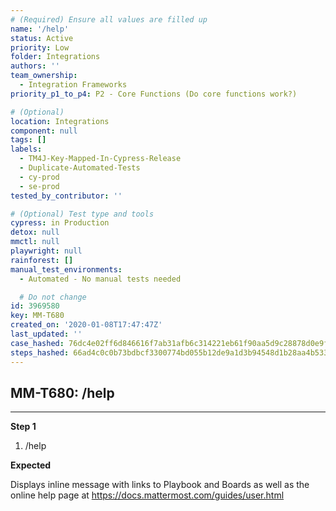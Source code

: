 ```yaml
---
# (Required) Ensure all values are filled up
name: '/help'
status: Active
priority: Low
folder: Integrations
authors: ''
team_ownership:
  - Integration Frameworks
priority_p1_to_p4: P2 - Core Functions (Do core functions work?)

# (Optional)
location: Integrations
component: null
tags: []
labels:
  - TM4J-Key-Mapped-In-Cypress-Release
  - Duplicate-Automated-Tests
  - cy-prod
  - se-prod
tested_by_contributor: ''

# (Optional) Test type and tools
cypress: in Production
detox: null
mmctl: null
playwright: null
rainforest: []
manual_test_environments:
  - Automated - No manual tests needed

  # Do not change
id: 3969580
key: MM-T680
created_on: '2020-01-08T17:47:47Z'
last_updated: ''
case_hashed: 76dc4e02ff6d846616f7ab31afb6c314221eb61f90aa5d9c28878d0e9f88ddc4e98d85b0e15e0c60492b29ff481d5604
steps_hashed: 66ad4c0c0b73bdbcf3300774bd055b12de9a1d3b94548d1b28aa4b533a24465c4b2d46d42e112b2f1b9711f30309c548
---
```


<!-- (Auto-generated) Based on frontmatter's "key" and "name" -->

## MM-T680: /help

---

**Step 1**

1. /help

**Expected**

Displays inline message with links to Playbook and Boards as well as the online help page at <https://docs.mattermost.com/guides/user.html>
